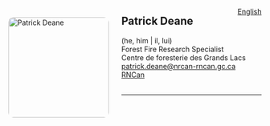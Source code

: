 <a href="https://cffdrs.github.io/website_en/contact/Patrick_Deane/" target="_self" style="float: right;"> English </a>

<img 
    style="height: 200px;
           border-radius: 10px;
           float: left;
           margin: 20px 25px 0px 0px;"
    src="/website_fr/contacter/pdeane.jpg" 
    alt="Patrick Deane">
</img>

## Patrick Deane
(he, him | il, lui)  
Forest Fire Research Specialist  
Centre de foresterie des Grands Lacs  
[patrick.deane@nrcan-rncan.gc.ca](mailto:Patrick.Deane@NRCan-RNCan.gc.ca)  
[RNCan](https://cfs.nrcan.gc.ca/employes/vue/pdeane)  
<br>

---
